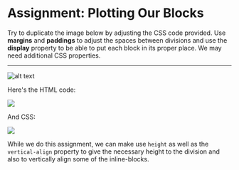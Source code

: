 <h1>Assignment: Plotting Our Blocks</h1>

<p>
Try to duplicate the image below by adjusting the CSS code provided. Use <strong>margins</strong> and <strong>paddings</strong> to adjust the spaces between divisions and use the <strong>display</strong> property to be able to put each block in its proper place. We may need additional CSS properties.
</p>

<hr>

![alt text](https://github.com/alirabah93/Coding-Dojo/blob/master/WEB-FUNDAMENTALS/css/Plotting-Our-Blocks/screenshots/pic1.jpg?raw=true)

<p>
Here's the HTML code:
</p>
<img src="https://github.com/alirabah93/Coding-Dojo/blob/master/WEB-FUNDAMENTALS/css/Plotting-Our-Blocks/screenshots/pic2.jpg"/>

<p>And CSS:</p>
<img src="https://github.com/alirabah93/Coding-Dojo/blob/master/WEB-FUNDAMENTALS/css/Plotting-Our-Blocks/screenshots/pic3.jpg"/>

<p>
While we do this assignment, we can make use <code>height</code> as well as the <code>vertical-align</code> property to give the necessary height to the division and also to vertically align some of the inline-blocks.
</p>


